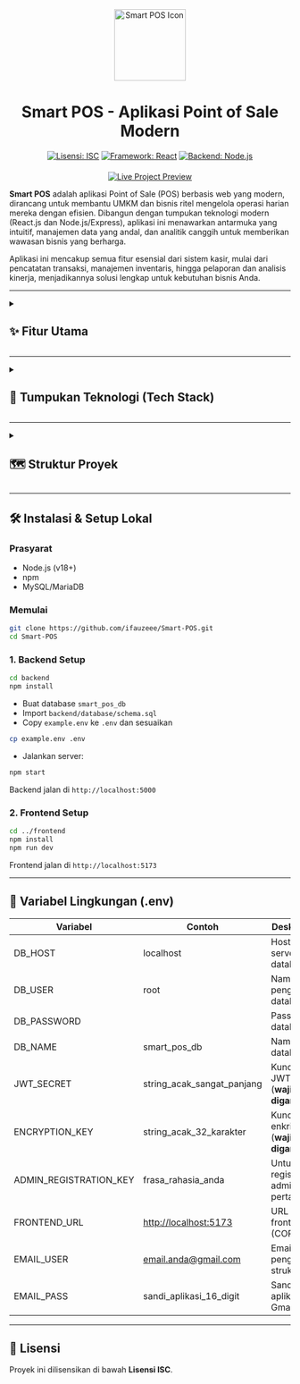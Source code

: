 <div align="center">
  <img src="https://www.freeiconspng.com/thumbs/point-of-sale-icon/point-of-sale-icon-9.png" alt="Smart POS Icon" width="128" />
</div>

<h1 align="center">Smart POS - Aplikasi Point of Sale Modern</h1>

<div align="center">
  
[![Lisensi: ISC](https://img.shields.io/badge/Lisensi-ISC-blue.svg)](https://opensource.org/licenses/ISC)
[![Framework: React](https://img.shields.io/badge/Framework-React-blue.svg)](https://reactjs.org/)
[![Backend: Node.js](https://img.shields.io/badge/Backend-Node.js-green.svg)](https://nodejs.org/)

</div>

<div align="center" style="margin-top: 20px;">
  <a href="https://ifauzeee.vercel.app/smart-pos-preview" target="_blank" rel="noopener noreferrer">
    <img src="https://img.shields.io/badge/Lihat%20Live%20Preview-8E44AD?style=for-the-badge&logo=react&logoColor=white" alt="Live Project Preview" />
  </a>
</div>

**Smart POS** adalah aplikasi Point of Sale (POS) berbasis web yang modern, dirancang untuk membantu UMKM dan bisnis ritel mengelola operasi harian mereka dengan efisien. Dibangun dengan tumpukan teknologi modern (React.js dan Node.js/Express), aplikasi ini menawarkan antarmuka yang intuitif, manajemen data yang andal, dan analitik canggih untuk memberikan wawasan bisnis yang berharga.

Aplikasi ini mencakup semua fitur esensial dari sistem kasir, mulai dari pencatatan transaksi, manajemen inventaris, hingga pelaporan dan analisis kinerja, menjadikannya solusi lengkap untuk kebutuhan bisnis Anda.

---

<details>
<summary><h2>✨ Fitur Utama</h2></summary>

#### 🛒 **Manajemen Transaksi & Kasir**
- Antarmuka kasir intuitif
- Keranjang dinamis
- Dukungan berbagai metode pembayaran (tunai, kartu, QRIS)
- Manajemen shift
- Tahan & lanjutkan transaksi
- Struk digital & cetak
- Mode offline

#### 📦 **Manajemen Inventaris**
- Daftar produk & varian
- Manajemen stok *real-time*
- Manajemen resep
- Penyesuaian stok
- Manajemen pemasok
- Purchase order
- Manajemen bahan baku

#### 📊 **Analitik & Pelaporan**
- Dasbor komprehensif
- Grafik kinerja
- Analisis profitabilitas
- Laporan kinerja kasir
- Ekspor data (CSV)

#### 👥 **Manajemen Pengguna & Pelanggan**
- Manajemen pengguna & role
- Manajemen pelanggan
- Sistem poin loyalitas
- Penukaran hadiah

#### ⚙️ **Pengaturan & Kustomisasi**
- Profil bisnis
- Pengaturan struk
- Konfigurasi email
- Manajemen promosi

</details>

---

<details>
<summary><h2>🚀 Tumpukan Teknologi (Tech Stack)</h2></summary>

#### **Frontend**
- React.js `^18.3.1`
- Vite `^5.4.8`
- Styled Components `^6.1.13`
- React Router DOM `^6.27.0`
- React Context API & useReducer
- Axios `^1.7.7`
- Recharts `^2.13.0`
- Dexie.js `^4.2.0`
- React Toastify `^11.0.5`
- Framer Motion `^12.23.12`

#### **Backend**
- Node.js
- Express.js `^4.19.2`
- MySQL2 `^3.10.0`
- JWT `^9.0.2`
- Bcrypt
- express-rate-limit
- express-validator `^7.1.0`
- Multer `^2.0.2`
- Nodemailer `^6.9.14`

</details>

---

<details>
<summary><h2>🗺️ Struktur Proyek</h2></summary>

```

smart-pos/
├── backend/
│   ├── config/
│   │   └── db.js
│   ├── database/
│   │   └── schema.sql
│   ├── middleware/
│   │   └── authMiddleware.js
│   ├── routes/
│   ├── services/
│   │   └── stockService.js
│   ├── utils/
│   ├── index.js
│   ├── .env
│   └── package.json
└── frontend/
├── public/
├── src/
│   ├── components/
│   ├── context/
│   ├── hooks/
│   ├── pages/
│   ├── services/
│   │   └── api.js
│   ├── utils/
│   ├── App.jsx
│   └── main.jsx
├── vite.config.js
└── package.json

````

</details>

---

## 🛠️ Instalasi & Setup Lokal

### **Prasyarat**
- Node.js (v18+)
- npm
- MySQL/MariaDB

### **Memulai**
```bash
git clone https://github.com/ifauzeee/Smart-POS.git
cd Smart-POS
````

### **1. Backend Setup**

```bash
cd backend
npm install
```

* Buat database `smart_pos_db`
* Import `backend/database/schema.sql`
* Copy `example.env` ke `.env` dan sesuaikan

```bash
cp example.env .env
```

* Jalankan server:

```bash
npm start
```

Backend jalan di `http://localhost:5000`

### **2. Frontend Setup**

```bash
cd ../frontend
npm install
npm run dev
```

Frontend jalan di `http://localhost:5173`

---

## 🔑 Variabel Lingkungan (.env)

| Variabel                 | Contoh                                              | Deskripsi                          |
| ------------------------ | --------------------------------------------------- | ---------------------------------- |
| DB\_HOST                 | localhost                                           | Host server database               |
| DB\_USER                 | root                                                | Nama pengguna database             |
| DB\_PASSWORD             |                                                     | Password database                  |
| DB\_NAME                 | smart\_pos\_db                                      | Nama database                      |
| JWT\_SECRET              | string\_acak\_sangat\_panjang                       | Kunci JWT (**wajib diganti**)      |
| ENCRYPTION\_KEY          | string\_acak\_32\_karakter                          | Kunci enkripsi (**wajib diganti**) |
| ADMIN\_REGISTRATION\_KEY | frasa\_rahasia\_anda                                | Untuk registrasi admin pertama     |
| FRONTEND\_URL            | [http://localhost:5173](http://localhost:5173)      | URL frontend (CORS)                |
| EMAIL\_USER              | [email.anda@gmail.com](mailto:email.anda@gmail.com) | Email pengirim struk               |
| EMAIL\_PASS              | sandi\_aplikasi\_16\_digit                          | Sandi aplikasi Gmail               |

---

## 📜 Lisensi

Proyek ini dilisensikan di bawah **Lisensi ISC**.